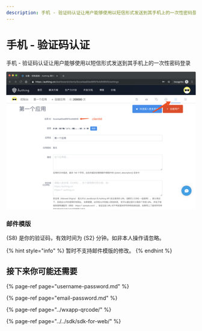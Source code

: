 ```yaml
---
description: 手机 - 验证码认证让用户能够使用以短信形式发送到其手机上的一次性密码登录
---
```


# 手机 - 验证码认证

手机 - 验证码认证让用户能够使用以短信形式发送到其手机上的一次性密码登录

![&#x57FA;&#x4E8E;&#x77ED;&#x4FE1;&#x7684;&#x4E00;&#x6B21;&#x6027;&#x5BC6;&#x7801;&#x767B;&#x5F55;&#x65B9;&#x5F0F;](../../.gitbook/assets/image%20%28111%29.png)

### 邮件模版

{S8} 是你的验证码，有效时间为 {S2} 分钟。如非本人操作请忽略。

{% hint style="info" %}
暂时不支持邮件模版的修改。
{% endhint %}

## 接下来你可能还需要

{% page-ref page="username-password.md" %}

{% page-ref page="email-password.md" %}

{% page-ref page="../wxapp-qrcode/" %}

{% page-ref page="../../sdk/sdk-for-web/" %}

